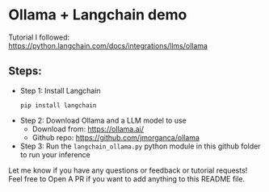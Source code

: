 # Ollama + Langchain demo 


Tutorial I followed: https://python.langchain.com/docs/integrations/llms/ollama


## Steps:

- Step 1: Install Langchain
    ```
    pip install langchain
    ```
- Step 2: Download Ollama and a LLM model to use
  - Download from:  https://ollama.ai/
  - Github repo: https://github.com/jmorganca/ollama
- Step 3: Run the `langchain_ollama.py` python module in this github folder to run your inference




Let me know if you have any questions or feedback or tutorial requests! Feel free to Open A PR if you want to add anything to this README file. 

